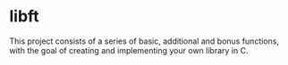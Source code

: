 # libft

This project consists of a series of basic, additional and bonus functions, with the goal
of creating and implementing your own library in C.
